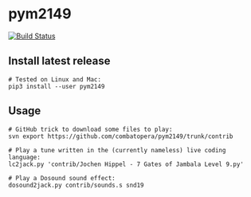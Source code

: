 # pym2149
[![Build Status](https://travis-ci.org/combatopera/pym2149.svg?branch=master)](https://travis-ci.org/combatopera/pym2149)

## Install latest release
```
# Tested on Linux and Mac:
pip3 install --user pym2149
```
## Usage
```
# GitHub trick to download some files to play:
svn export https://github.com/combatopera/pym2149/trunk/contrib

# Play a tune written in the (currently nameless) live coding language:
lc2jack.py 'contrib/Jochen Hippel - 7 Gates of Jambala Level 9.py'

# Play a Dosound sound effect:
dosound2jack.py contrib/sounds.s snd19
```
